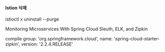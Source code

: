 


#### Istion 삭제 
istioctl x  uninstall --purge



Monitoring Microservices With Spring Cloud Sleuth, ELK, and Zipkin

compile group: 'org.springframework.cloud', name: 'spring-cloud-starter-zipkin', version: '2.2.4.RELEASE'
